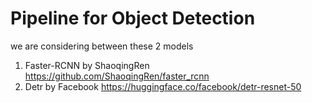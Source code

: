 # Pipeline for Object Detection 

we are considering between these 2 models 

1. Faster-RCNN by ShaoqingRen https://github.com/ShaoqingRen/faster_rcnn
2. Detr by Facebook https://huggingface.co/facebook/detr-resnet-50

